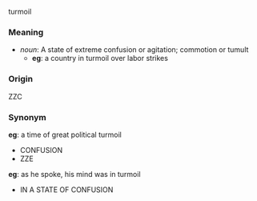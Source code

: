 turmoil
### Meaning
+ _noun_: A state of extreme confusion or agitation; commotion or tumult
    + __eg__: a country in turmoil over labor strikes

### Origin

ZZC

### Synonym

__eg__: a time of great political turmoil

+ CONFUSION
+ ZZE

__eg__: as he spoke, his mind was in turmoil

+ IN A STATE OF CONFUSION


